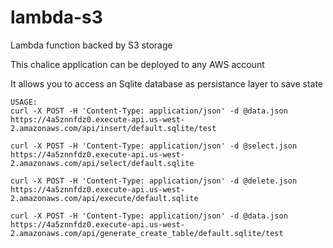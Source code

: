 # lambda-s3

Lambda function backed by S3 storage

This chalice application can be deployed to any AWS account

It allows you to access an Sqlite database as persistance layer to save state


```
USAGE:
curl -X POST -H 'Content-Type: application/json' -d @data.json https://4a5znnfdz0.execute-api.us-west-2.amazonaws.com/api/insert/default.sqlite/test

curl -X POST -H 'Content-Type: application/json' -d @select.json https://4a5znnfdz0.execute-api.us-west-2.amazonaws.com/api/select/default.sqlite

curl -X POST -H 'Content-Type: application/json' -d @delete.json https://4a5znnfdz0.execute-api.us-west-2.amazonaws.com/api/execute/default.sqlite

curl -X POST -H 'Content-Type: application/json' -d @data.json https://4a5znnfdz0.execute-api.us-west-2.amazonaws.com/api/generate_create_table/default.sqlite/test
```
